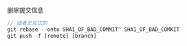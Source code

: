 
删除提交信息

```javascript
// 或者交互式的
git rebase --onto SHA1_OF_BAD_COMMIT^ SHA1_OF_BAD_COMKIT
git push -f [remote] [branch]
```
